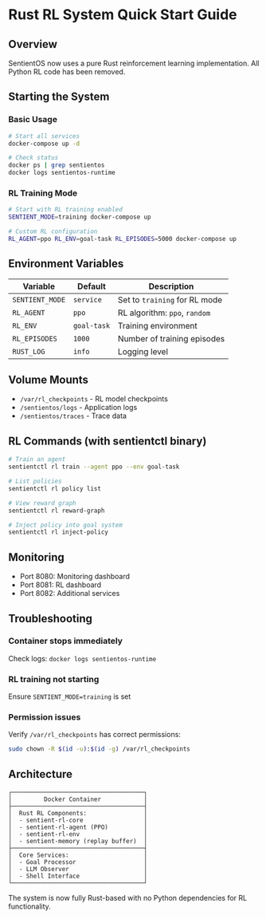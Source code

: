 # Rust RL System Quick Start Guide

## Overview
SentientOS now uses a pure Rust reinforcement learning implementation. All Python RL code has been removed.

## Starting the System

### Basic Usage
```bash
# Start all services
docker-compose up -d

# Check status
docker ps | grep sentientos
docker logs sentientos-runtime
```

### RL Training Mode
```bash
# Start with RL training enabled
SENTIENT_MODE=training docker-compose up

# Custom RL configuration
RL_AGENT=ppo RL_ENV=goal-task RL_EPISODES=5000 docker-compose up
```

## Environment Variables

| Variable | Default | Description |
|----------|---------|-------------|
| `SENTIENT_MODE` | `service` | Set to `training` for RL mode |
| `RL_AGENT` | `ppo` | RL algorithm: `ppo`, `random` |
| `RL_ENV` | `goal-task` | Training environment |
| `RL_EPISODES` | `1000` | Number of training episodes |
| `RUST_LOG` | `info` | Logging level |

## Volume Mounts

- `/var/rl_checkpoints` - RL model checkpoints
- `/sentientos/logs` - Application logs
- `/sentientos/traces` - Trace data

## RL Commands (with sentientctl binary)

```bash
# Train an agent
sentientctl rl train --agent ppo --env goal-task

# List policies
sentientctl rl policy list

# View reward graph
sentientctl rl reward-graph

# Inject policy into goal system
sentientctl rl inject-policy
```

## Monitoring

- Port 8080: Monitoring dashboard
- Port 8081: RL dashboard
- Port 8082: Additional services

## Troubleshooting

### Container stops immediately
Check logs: `docker logs sentientos-runtime`

### RL training not starting
Ensure `SENTIENT_MODE=training` is set

### Permission issues
Verify `/var/rl_checkpoints` has correct permissions:
```bash
sudo chown -R $(id -u):$(id -g) /var/rl_checkpoints
```

## Architecture

```
┌─────────────────────────────────────┐
│         Docker Container            │
├─────────────────────────────────────┤
│  Rust RL Components:                │
│  - sentient-rl-core                 │
│  - sentient-rl-agent (PPO)          │
│  - sentient-rl-env                  │
│  - sentient-memory (replay buffer)  │
├─────────────────────────────────────┤
│  Core Services:                     │
│  - Goal Processor                   │
│  - LLM Observer                     │
│  - Shell Interface                  │
└─────────────────────────────────────┘
```

The system is now fully Rust-based with no Python dependencies for RL functionality.